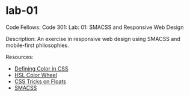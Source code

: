# lab-01
Code Fellows: Code 301: Lab: 01: SMACSS and Responsive Web Design

Description: An exercise in responsive web design using SMACSS and mobile-first philosophies.

Resources:
- [Defining Color in CSS](http://web.simmons.edu/~grovesd/comm244/notes/week3/css-colors#rgba)
- [HSL Color Wheel](http://itpastorn.github.io/webbteknik/future-stuff/svg/color-wheel.html)
- [CSS Tricks on Floats](https://css-tricks.com/all-about-floats/)
- [SMACSS](http://smacss.com/)
